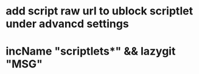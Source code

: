 # add script raw url to ublock scriptlet under advancd settings
# incName "scriptlets*" && lazygit "MSG"